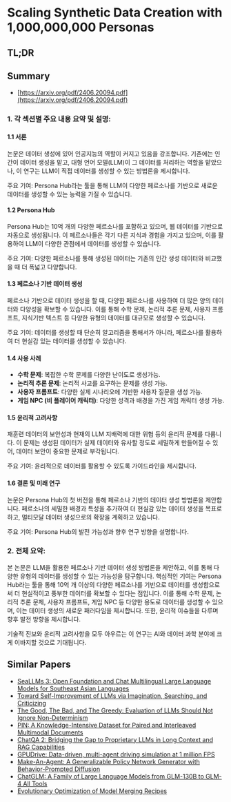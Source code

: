 # Scaling Synthetic Data Creation with 1,000,000,000 Personas
## TL;DR
## Summary
- [https://arxiv.org/pdf/2406.20094.pdf](https://arxiv.org/pdf/2406.20094.pdf)

### 1. 각 섹션별 주요 내용 요약 및 설명:
  
#### 1.1 서론
논문은 데이터 생성에 있어 인공지능의 역할이 커지고 있음을 강조합니다. 기존에는 인간이 데이터 생성을 맡고, 대형 언어 모델(LLM)이 그 데이터를 처리하는 역할을 맡았으나, 이 연구는 LLM이 직접 데이터를 생성할 수 있는 방법론을 제시합니다. 

주요 기여: Persona Hub라는 툴을 통해 LLM이 다양한 페르소나를 기반으로 새로운 데이터를 생성할 수 있는 능력을 가질 수 있습니다.

#### 1.2 Persona Hub
Persona Hub는 10억 개의 다양한 페르소나를 포함하고 있으며, 웹 데이터를 기반으로 자동으로 생성됩니다. 이 페르소나들은 각기 다른 지식과 경험을 가지고 있으며, 이를 활용하여 LLM이 다양한 관점에서 데이터를 생성할 수 있습니다.

주요 기여: 다양한 페르소나를 통해 생성된 데이터는 기존의 인간 생성 데이터와 비교했을 때 더 폭넓고 다양합니다.

#### 1.3 페르소나 기반 데이터 생성
페르소나 기반으로 데이터 생성을 할 때, 다양한 페르소나를 사용하여 더 많은 양의 데이터와 다양성을 확보할 수 있습니다. 이를 통해 수학 문제, 논리적 추론 문제, 사용자 프롬프트, 지식기반 텍스트 등 다양한 유형의 데이터를 대규모로 생성할 수 있습니다.

주요 기여: 데이터를 생성할 때 단순히 알고리즘을 통해서가 아니라, 페르소나를 활용하여 더 현실감 있는 데이터를 생성할 수 있습니다.

#### 1.4 사용 사례
- **수학 문제**: 복잡한 수학 문제를 다양한 난이도로 생성가능.
- **논리적 추론 문제**: 논리적 사고를 요구하는 문제를 생성 가능.
- **사용자 프롬프트**: 다양한 실제 시나리오에 기반한 사용자 질문을 생성 가능.
- **게임 NPC (비 플레이어 캐릭터)**: 다양한 성격과 배경을 가진 게임 캐릭터 생성 가능.

#### 1.5 윤리적 고려사항
재훈련 데이터의 보안성과 현재의 LLM 지배력에 대한 위협 등의 윤리적 문제를 다룹니다. 이 문제는 생성된 데이터가 실제 데이터와 유사할 정도로 세밀하게 만들어질 수 있어, 데이터 보안이 중요한 문제로 부각됩니다.

주요 기여: 윤리적으로 데이터를 활용할 수 있도록 가이드라인을 제시합니다.

#### 1.6 결론 및 미래 연구
논문은 Persona Hub의 첫 버전을 통해 페르소나 기반의 데이터 생성 방법론을 제안합니다. 페르소나의 세밀한 배경과 특성을 추가하여 더 현실감 있는 데이터 생성을 목표로 하고, 멀티모달 데이터 생성으로의 확장을 계획하고 있습니다.

주요 기여: Persona Hub의 발전 가능성과 향후 연구 방향을 설명합니다.

### 2. 전체 요약:

본 논문은 LLM을 활용한 페르소나 기반 데이터 생성 방법론을 제안하고, 이를 통해 다양한 유형의 데이터를 생성할 수 있는 가능성을 탐구합니다. 핵심적인 기여는 Persona Hub라는 툴을 통해 10억 개 이상의 다양한 페르소나를 기반으로 데이터를 생성함으로써 더 현실적이고 풍부한 데이터를 확보할 수 있다는 점입니다. 이를 통해 수학 문제, 논리적 추론 문제, 사용자 프롬프트, 게임 NPC 등 다양한 용도로 데이터를 생성할 수 있으며, 이는 데이터 생성의 새로운 패러다임을 제시합니다. 또한, 윤리적 이슈들을 다루며 향후 발전 방향을 제시합니다. 

기술적 진보와 윤리적 고려사항을 모두 아우르는 이 연구는 AI와 데이터 과학 분야에 크게 이바지할 것으로 기대됩니다.

## Similar Papers
- [SeaLLMs 3: Open Foundation and Chat Multilingual Large Language Models for Southeast Asian Languages](2407.19672.md)
- [Toward Self-Improvement of LLMs via Imagination, Searching, and Criticizing](2404.12253.md)
- [The Good, The Bad, and The Greedy: Evaluation of LLMs Should Not Ignore Non-Determinism](2407.10457.md)
- [PIN: A Knowledge-Intensive Dataset for Paired and Interleaved Multimodal Documents](2406.13923.md)
- [ChatQA 2: Bridging the Gap to Proprietary LLMs in Long Context and RAG Capabilities](2407.14482.md)
- [GPUDrive: Data-driven, multi-agent driving simulation at 1 million FPS](2408.01584.md)
- [Make-An-Agent: A Generalizable Policy Network Generator with Behavior-Prompted Diffusion](2407.10973.md)
- [ChatGLM: A Family of Large Language Models from GLM-130B to GLM-4 All Tools](2406.12793.md)
- [Evolutionary Optimization of Model Merging Recipes](2403.13187.md)
